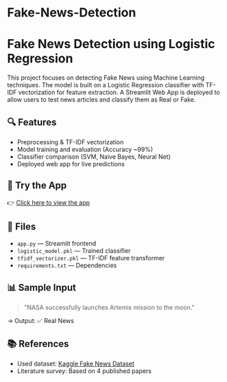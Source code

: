 # Fake-News-Detection

# Fake News Detection using Logistic Regression

This project focuses on detecting Fake News using Machine Learning techniques. The model is built on a Logistic Regression classifier with TF-IDF vectorization for feature extraction. 
A Streamlit Web App is deployed to allow users to test news articles and classify them as Real or Fake.

## 🔍 Features
- Preprocessing & TF-IDF vectorization
- Model training and evaluation (Accuracy ~99%)
- Classifier comparison (SVM, Naive Bayes, Neural Net)
- Deployed web app for live predictions

## 🚀 Try the App
👉 [Click here to view the app](https://fake-news-detector-ensknseqzfvcv8p87pgvo4.streamlit.app/)

## 📁 Files
- `app.py` — Streamlit frontend
- `logistic_model.pkl` — Trained classifier
- `tfidf_vectorizer.pkl` — TF-IDF feature transformer
- `requirements.txt` — Dependencies

## 📊 Sample Input
> "NASA successfully launches Artemis mission to the moon."

→ Output: ✅ Real News

## 📚 References
- Used dataset: [Kaggle Fake News Dataset](https://www.kaggle.com/c/fake-news/data)
- Literature survey: Based on 4 published papers
